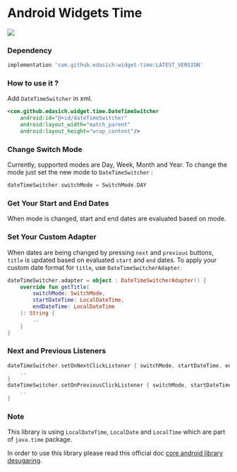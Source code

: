 # Android Widgets Time
[![](https://jitpack.io/v/edasich/widget-time.svg)](https://jitpack.io/#edasich/widget-time)

### Dependency
```gradle
implementation 'com.github.edasich:widget-time:LATEST_VERSION'
```

### How to use it ?

Add `DateTimeSwitcher` in xml.

```xml
<com.github.edasich.widget.time.DateTimeSwitcher
    android:id="@+id/dateTimeSwitcher"
    android:layout_width="match_parent"
    android:layout_height="wrap_content"/>
```

### Change Switch Mode
Currently, supported modes are Day, Week, Month and Year.
To change the mode just set the new mode to `DateTimeSwitcher` :
```kotlin
dateTimeSwitcher.switchMode = SwitchMode.DAY
```

### Get Your Start and End Dates
When mode is changed, start and end dates are evaluated based on mode.

### Set Your Custom Adapter 
When dates are being changed by pressing `next` and `previous` buttons, `title` is updated based on evaluated `start` and `end` dates.
To apply your custom date format for `title`, use `DateTimeSwitcherAdapter`.

```kotlin
dateTimeSwitcher.adapter = object : DateTimeSwitcherAdapter() {
    override fun getTitle(
        switchMode: SwitchMode,
        startDateTime: LocalDateTime,
        endDateTime: LocalDateTime
    ): String {
        ..
    }
}
```

### Next and Previous Listeners
```kotlin
dateTimeSwitcher.setOnNextClickListener { switchMode, startDateTime, endDateTime ->
    ..
}
dateTimeSwitcher.setOnPreviousClickListener { switchMode, startDateTime, endDateTime ->
    ..
}
```

### Note 
This library is using `LocalDateTime`, `LocalDate` and `LocalTime` which are part of `java.time` package.

In order to use this library please read this official doc [core android library desugaring](https://developer.android.com/studio/write/java8-support#library-desugaring).

